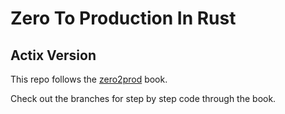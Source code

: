 # Zero To Production In Rust

## Actix Version

This repo follows the [zero2prod](https://www.zero2prod.com/index.html) book.

Check out the branches for step by step code through the book.